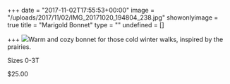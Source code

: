 +++
date = "2017-11-02T17:55:53+00:00"
image = "/uploads/2017/11/02/IMG_20171020_194804_238.jpg"
showonlyimage = true
title = "Marigold Bonnet"
type = ""
undefined = []

+++
![](/uploads/2017/11/02/IMG_20171020_194804_238.jpg)Warm and cozy bonnet for those cold winter walks, inspired by the prairies.

Sizes 0-3T

\$25.00